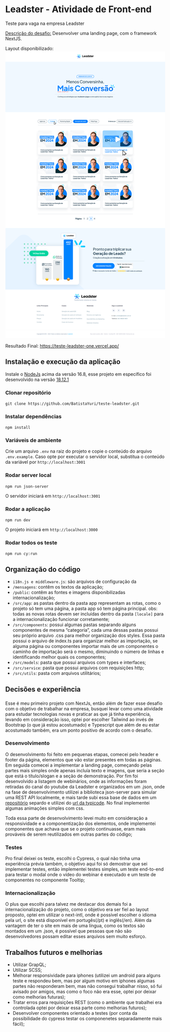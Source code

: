 # Leadster - Atividade de Front-end

Teste para vaga na empresa Leadster

[Descrição do desafio:](https://docs.google.com/presentation/d/1nq7d1rpntpfQGOabVO0R7TZzf6_rfFTd/edit#slide=id.g1e43248c0b5_0_27) Desenvolver uma landing page, com o framework NextJS.

Layout disponibilizado:
![preview](public/images/preview.png)

Resultado Final: https://teste-leadster-one.vercel.app/

## Instalação e execução da aplicação

Instale o [NodeJs](https://nodejs.org) acima da versão 16.8, esse projeto em específico foi desenvolvido na versão [18.12.1](https://nodejs.org/en/blog/release/v18.12.1)

### Clonar repositório

```
git clone https://github.com/BatistaYuri/teste-leadster.git
```

### Instalar dependências

```
npm install
```

### Variáveis de ambiente

Crie um arquivo `.env` na raiz do projeto e copie o conteúdo do arquivo `.env.example`. Caso opte por executar o servidor local, substitua o conteúdo da variável por `http://localhost:3001`

### Rodar server local

```
npm run json-server
```

O servidor iniciará em `http://localhost:3001`

### Rodar a aplicação

```
npm run dev
```

O projeto iniciará em `http://localhost:3000`

### Rodar todos os teste

```
npm run cy:run
```

## Organização do código

- `i18n.js e middleware.js`: são arquivos de configuração da
- `/mensagens`: contêm os textos da aplicação;
- `/public`: contêm as fontes e imagens disponibilizadas internacionalização;
- `/src/app`: as pastas dentro da pasta app representam as rotas, como o projeto só tem uma página, a pasta app só tem página principal. obs: todas as novas rotas devem ser incluídas dentro da pasta `[locale]` para a internacionalização funcionar corretamente;
- `/src/components`: possui algumas pastas separando alguns componentes de mesma “categoria”, cada uma dessas pastas possui seu próprio arquivo .css para melhor organização dos styles. Essa pasta possui o arquivo de index.ts para organizar melhor as importação, se alguma página ou componentes importar mais de um componentes o caminho de importação será o mesmo, diminuindo o número de linhas e identificando melhor quais os componentes;
- `/src/models`: pasta que possui arquivos com types e interfaces;
- `/src/service`: pasta que possui arquivos com requisições http;
- `/src/utils`: pasta com arquivos utilitários;

## Decisões e experiência

###

Esse é meu primeiro projeto com NextJs, então além de fazer esse desafio com o objetivo de trabalhar na empresa, busquei levar como uma atividade para estudar tecnologias novas e praticar as que já tinha experiência, levando em consideração isso, optei por escolher Tailwind ao invés de Bootstrap (o que já estou acostumado) e Typescript que além de eu estar acostumado também, era um ponto positivo de acordo com o desafio.

### Desenvolvimento

O desenvolvimento foi feito em pequenas etapas, comecei pelo header e footer da página, elementos que vão estar presentes em todas as páginas. Em seguida comecei a implementar a landing page, começando pelas partes mais simples onde apenas incluía texto e imagens, que seria a seção que está o título/slogan e a seção de demonstração. Por fim foi desenvolvido a listagem de webinários, onde as informações foram retiradas do canal do youtube da Leadster e organizados em um .json, onde na fase de desenvolvimento utilizei a biblioteca json-server para simular uma REST API localmente, e mais tarde subi essa base de dados em um [repositório](https://github.com/BatistaYuri/json-server-leadster) separdo e utilizei do [url da typicode](https://my-json-server.typicode.com/BatistaYuri/json-server-leadster). No final implementei algumas animações simples com css.

Toda essa parte de desenvolvimento levei muito em consideração a responsividade e a componentização dos elementos, onde implementei componentes que achava que se o projeto continuasse, eram mais prováveis de serem reutilizados em outras partes do código;

### Testes

Pro final deixei os teste, escolhi o Cypress, o qual não tinha uma experiência prévia também, o objetivo aqui foi só demostrar que sei implementar testes, então implementei testes simples, um teste end-to-end para testar o modal onde o vídeo do webinar é executado e um teste de componentes no componente Tooltip;

### Internacionalização

O plus que escolhi para talvez me destacar dos demais foi a internacionalização do projeto, como o objetivo era ser fiel ao layout proposto, optei em utilizar o next-intl, onde é possível escolher o idioma pela url, o site está disponível em portugês(/pt) e inglês(/en). Além da vantagem de ter o site em mais de uma língua, como os textos são montados em um .json, é possível que pessoas que não são desenvolvedores possam editar esses arquivos sem muito esforço.

## Trabalhos futuros e melhorias

- Utilizar GrapQL;
- Utilizar SCSS;
- Melhorar responsividade para iphones (utilizei um android para alguns teste e respondeu bem, mas por algum motivo em iphones algumas partes não responderam bem, mas não consegui trabalhar nisso, só fui avisado por amigos, mas como o foco não era esse, optei por deixar como melhorias futuras);
- Tratar erros para requisições REST (como o ambiente que trabalhei era controlada optei por deixar essa parte como melhorias futuros);
- Desenvolver componentes orientado a testes (por conta da possibilidade do cypress testar os componenetes separadamente mais fácil);
